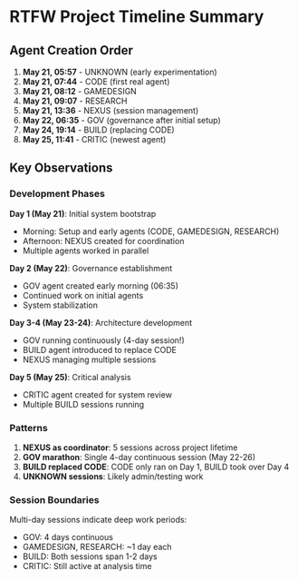 # RTFW Project Timeline Summary

## Agent Creation Order
1. **May 21, 05:57** - UNKNOWN (early experimentation)
2. **May 21, 07:44** - CODE (first real agent)
3. **May 21, 08:12** - GAMEDESIGN 
4. **May 21, 09:07** - RESEARCH
5. **May 21, 13:36** - NEXUS (session management)
6. **May 22, 06:35** - GOV (governance after initial setup)
7. **May 24, 19:14** - BUILD (replacing CODE)
8. **May 25, 11:41** - CRITIC (newest agent)

## Key Observations

### Development Phases

**Day 1 (May 21)**: Initial system bootstrap
- Morning: Setup and early agents (CODE, GAMEDESIGN, RESEARCH)
- Afternoon: NEXUS created for coordination
- Multiple agents worked in parallel

**Day 2 (May 22)**: Governance establishment
- GOV agent created early morning (06:35)
- Continued work on initial agents
- System stabilization

**Day 3-4 (May 23-24)**: Architecture development
- GOV running continuously (4-day session!)
- BUILD agent introduced to replace CODE
- NEXUS managing multiple sessions

**Day 5 (May 25)**: Critical analysis
- CRITIC agent created for system review
- Multiple BUILD sessions running

### Patterns

1. **NEXUS as coordinator**: 5 sessions across project lifetime
2. **GOV marathon**: Single 4-day continuous session (May 22-26)
3. **BUILD replaced CODE**: CODE only ran on Day 1, BUILD took over Day 4
4. **UNKNOWN sessions**: Likely admin/testing work

### Session Boundaries

Multi-day sessions indicate deep work periods:
- GOV: 4 days continuous
- GAMEDESIGN, RESEARCH: ~1 day each
- BUILD: Both sessions span 1-2 days
- CRITIC: Still active at analysis time